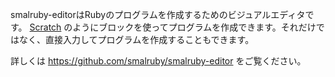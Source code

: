 smalruby-editorはRubyのプログラムを作成するためのビジュアルエディタです。 [Scratch](http://scratch.mit.edu/) のようにブロックを使ってプログラムを作成できます。それだけではなく、直接入力してプログラムを作成することもできます。

詳しくは https://github.com/smalruby/smalruby-editor をご覧ください。
